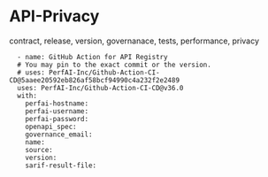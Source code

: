 # API-Privacy

contract, release, version, governanace, tests, performance, privacy

```
  - name: GitHub Action for API Registry
  # You may pin to the exact commit or the version.
  # uses: PerfAI-Inc/Github-Action-CI-CD@5aaee20592eb826af58bcf94990c4a232f2e2489
  uses: PerfAI-Inc/Github-Action-CI-CD@v36.0
  with:
    perfai-hostname: 
    perfai-username: 
    perfai-password: 
    openapi_spec: 
    governance_email: 
    name: 
    source: 
    version: 
    sarif-result-file: 
          
